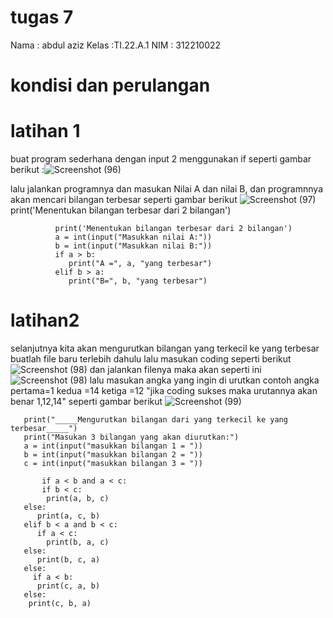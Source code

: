 # tugas 7
  Nama : abdul aziz
   Kelas :TI.22.A.1
   NIM : 312210022
# kondisi dan perulangan
# latihan 1
buat program sederhana dengan input 2 menggunakan if
seperti  gambar berikut :![Screenshot (96)](https://user-images.githubusercontent.com/116137169/200239331-aa288c1d-628c-4927-9c97-4a023ceed599.png)


lalu jalankan programnya dan masukan Nilai A dan nilai B, dan programnnya akan mencari bilangan terbesar seperti gambar berikut ![Screenshot (97)](https://user-images.githubusercontent.com/116137169/200239699-e60b0836-63af-4d07-903e-abe4d8222a3c.png)
print('Menentukan bilangan terbesar dari 2 bilangan')
        
        
        
              print('Menentukan bilangan terbesar dari 2 bilangan')
              a = int(input("Masukkan nilai A:"))
              b = int(input("Masukkan nilai B:"))
              if a > b:
                 print("A =", a, "yang terbesar")
              elif b > a:
                 print("B=", b, "yang terbesar")   
    
# latihan2
selanjutnya kita akan mengurutkan bilangan yang terkecil ke yang terbesar
  buatlah file baru terlebih dahulu
  lalu masukan coding seperti berikut
  ![Screenshot (98)](https://user-images.githubusercontent.com/116137169/200241094-a1832f0d-d4d0-4113-b859-1775cc4b3e61.png)
dan jalankan filenya maka akan seperti ini
  ![Screenshot (98)](https://user-images.githubusercontent.com/116137169/200241408-231c6255-ef4b-409c-acec-009625ac8b70.png)
  lalu masukan angka yang ingin di urutkan
  contoh angka pertama=1
               kedua  =14
               ketiga =12
                "jika coding sukses maka urutannya akan benar 1,12,14" seperti gambar berikut
                ![Screenshot (99)](https://user-images.githubusercontent.com/116137169/200241810-223001ff-a14b-4f09-93df-a8334d2eba3f.png)

           
           
       print("_____Mengurutkan bilangan dari yang terkecil ke yang terbesar_____")
       print("Masukan 3 bilangan yang akan diurutkan:")
       a = int(input("masukkan bilangan 1 = "))
       b = int(input("masukkan bilangan 2 = "))
       c = int(input("masukkan bilangan 3 = "))

           if a < b and a < c:
           if b < c:
            print(a, b, c)
       else:
          print(a, c, b)
       elif b < a and b < c:
          if a < c:
            print(b, a, c)
       else:
          print(b, c, a)
       else:
         if a < b:
          print(c, a, b)
       else:
        print(c, b, a)






